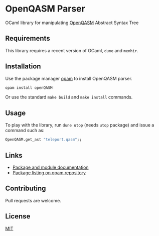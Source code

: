 # OpenQASM Parser

OCaml library for manipulating [OpenQASM](https://github.com/Qiskit/openqasm) Abstract Syntax Tree

## Requirements

This library requires a recent version of OCaml, `dune` and `menhir`.

## Installation

Use the package manager [opam](https://opam.ocaml.org/) to install OpenQASM parser.

```bash
opam install openQASM
```

Or use the standard `make build` and `make install` commands.

## Usage

To play with the library, run `dune utop` (needs `utop` package) and issue a command such as:

```ocaml
OpenQASM.get_ast "teleport.qasm";;
```

## Links

- [Package and module documentation](https://inqwire.github.io/openqasm-parser/openQASM/OpenQASM/)
- [Package listing on opam repository](https://opam.ocaml.org/packages/openQASM/)

## Contributing

Pull requests are welcome.

## License

[MIT](https://choosealicense.com/licenses/mit/)

